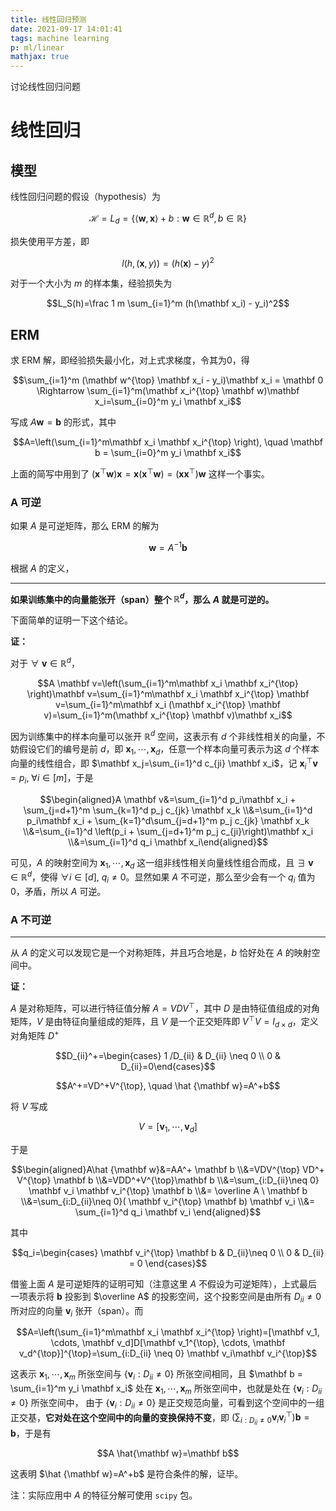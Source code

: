 ```yaml
---
title: 线性回归预测
date: 2021-09-17 14:01:41
tags: machine learning
p: ml/linear
mathjax: true
---
```


讨论线性回归问题
<!--more-->

# 线性回归
## 模型
线性回归问题的假设（hypothesis）为

$$\mathcal H = L_d=\{\langle \mathbf w, \mathbf x \rangle+b: \mathbf w \in \mathbb R^d, b \in \mathbb R\}$$

损失使用平方差，即

$$l(h,(\mathbf x, y))=(h(\mathbf x) - y)^2$$

对于一个大小为 $m$ 的样本集，经验损失为

$$L_S(h)=\frac 1 m \sum_{i=1}^m (h(\mathbf x_i) - y_i)^2$$

## ERM

求 ERM 解，即经验损失最小化，对上式求梯度，令其为0，得

$$\sum_{i=1}^m (\mathbf w^{\top} \mathbf x_i - y_i)\mathbf x_i = \mathbf 0 \Rightarrow \sum_{i=1}^m(\mathbf x_i^{\top} \mathbf w)\mathbf x_i=\sum_{i=0}^m y_i \mathbf x_i$$

写成 $A \mathbf w=\mathbf b$ 的形式，其中

$$A=\left(\sum_{i=1}^m\mathbf x_i \mathbf x_i^{\top} \right), \quad \mathbf b = \sum_{i=0}^m y_i \mathbf x_i$$

上面的简写中用到了 $(\mathbf x^{\top} \mathbf w)\mathbf x=\mathbf x(\mathbf x^{\top} \mathbf w)=(\mathbf {x x}^{\top}) \mathbf w$ 这样一个事实。

### A 可逆
如果 $A$ 是可逆矩阵，那么 ERM 的解为

$$\mathbf w = A^{-1} \mathbf b$$

根据 $A$ 的定义，

---
**如果训练集中的向量能张开（span）整个 $\mathbb R^d$，那么 $A$ 就是可逆的。**


下面简单的证明一下这个结论。

__证：__

对于 $\forall \ \mathbf v \in \mathbb R^d$，

$$A \mathbf v=\left(\sum_{i=1}^m\mathbf x_i \mathbf x_i^{\top} \right)\mathbf v=\sum_{i=1}^m\mathbf x_i \mathbf x_i^{\top} \mathbf v=\sum_{i=1}^m\mathbf x_i (\mathbf x_i^{\top} \mathbf v)=\sum_{i=1}^m(\mathbf x_i^{\top} \mathbf v)\mathbf x_i$$


因为训练集中的样本向量可以张开 $\mathbb R^d$ 空间，这表示有 $d$ 个非线性相关的向量，不妨假设它们的编号是前 $d$，即 $\mathbf x_1, \cdots, \mathbf x_d$，任意一个样本向量可表示为这 $d$ 个样本向量的线性组合，即 $\mathbf x_j=\sum_{i=1}^d c_{ji} \mathbf x_i$，记 $\mathbf x_i^{\top} \mathbf v=p_i, \ \forall i \in [m]$，于是

$$\begin{aligned}A \mathbf v&=\sum_{i=1}^d p_i\mathbf x_i + \sum_{j=d+1}^m \sum_{k=1}^d p_j c_{jk} \mathbf x_k
\\&=\sum_{i=1}^d p_i\mathbf x_i + \sum_{k=1}^d\sum_{j=d+1}^m  p_j c_{jk} \mathbf x_k
\\&=\sum_{i=1}^d \left(p_i + \sum_{j=d+1}^m p_j c_{ji}\right)\mathbf x_i
\\&=\sum_{i=1}^d q_i \mathbf x_i\end{aligned}$$

可见，$A$ 的映射空间为 $\mathbf x_1, \cdots, \mathbf x_d$ 这一组非线性相关向量线性组合而成，且 $\exists \ \mathbf v \in \mathbb R^d$，使得 $\forall i \in [d], \ q_i\neq 0$。显然如果 $A$ 不可逆，那么至少会有一个 $q_i$ 值为 0，矛盾，所以 $A$ 可逆。

### A 不可逆

---
从 $A$ 的定义可以发现它是一个对称矩阵，并且巧合地是，$b$ 恰好处在 $A$ 的映射空间中。

__证：__

$A$ 是对称矩阵，可以进行特征值分解 $A=VDV^{\top}$，其中 $D$ 是由特征值组成的对角矩阵，$V$ 是由特征向量组成的矩阵，且 $V$ 是一个正交矩阵即 $V^{\top}V=I_{d\times d}$，定义对角矩阵 $D^+$

$$D_{ii}^+=\begin{cases}  1 /D_{ii} & D_{ii} \neq 0 \\ 0 & D_{ii}=0\end{cases}$$

$$A^+=VD^+V^{\top}, \quad \hat {\mathbf w}=A^+b$$

将 $V$ 写成

$$V=[\mathbf v_1, \cdots, \mathbf v_d]$$

于是

$$\begin{aligned}A\hat {\mathbf w}&=AA^+ \mathbf b
\\&=VDV^{\top} VD^+ V^{\top}  \mathbf b
\\&=VDD^+V^{\top}\mathbf b
\\&=\sum_{i:D_{ii}\neq 0} \mathbf v_i \mathbf v_i^{\top} \mathbf b
\\&= \overline A \ \mathbf b
\\&=\sum_{i:D_{ii}\neq 0}( \mathbf v_i^{\top} \mathbf b) \mathbf v_i
\\&= \sum_{i=1}^d q_i \mathbf v_i
\end{aligned}$$

其中 

$$q_i=\begin{cases} \mathbf v_i^{\top} \mathbf b & D_{ii}\neq 0 \\ 0 & D_{ii} = 0 \end{cases}$$

借鉴上面 $A$ 是可逆矩阵的证明可知（注意这里 $A$ 不假设为可逆矩阵），上式最后一项表示将 $\mathbf b$ 投影到 $\overline A$ 的投影空间，这个投影空间是由所有 $D_{ii} \neq 0$ 所对应的向量 $\mathbf v_i$ 张开（span）。而

$$A=\left(\sum_{i=1}^m\mathbf x_i \mathbf x_i^{\top} \right)=[\mathbf v_1, \cdots, \mathbf v_d]D[\mathbf v_1^{\top}, \cdots, \mathbf v_d^{\top}]^{\top}=\sum_{i:D_{ii} \neq 0} \mathbf v_i\mathbf v_i^{\top}$$

这表示 $\mathbf x_1, \cdots , \mathbf x_m$ 所张空间与 $\{\mathbf v_i: D_{ii} \neq 0\}$ 所张空间相同，且 $\mathbf b = \sum_{i=1}^m y_i \mathbf x_i$ 处在 $\mathbf x_1, \cdots , \mathbf x_m$ 所张空间中，也就是处在 $\{\mathbf v_i: D_{ii} \neq 0\}$ 所张空间中， 由于 $\{\mathbf v_i: D_{ii} \neq 0\}$ 是正交规范向量，可看到这个空间中的一组正交基，**它对处在这个空间中的向量的变换保持不变**，即 $(\sum_{i:D_{ii}\neq 0} \mathbf v_i \mathbf v_i^{\top})\mathbf b=\mathbf b$，于是有

$$A \hat{\mathbf w}=\mathbf b$$

这表明 $\hat {\mathbf w}=A^+b$ 是符合条件的解，证毕。



注：实际应用中 $A$ 的特征分解可使用 `scipy` 包。